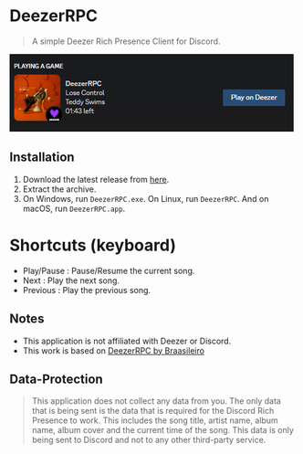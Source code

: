 ﻿# DeezerRPC
> A simple Deezer Rich Presence Client for Discord.

![DeezerRPC](.github/assets/README.png)

## Installation
1. Download the latest release from [here](https://github.com/DorvakOff/DeezerRPC/releases/latest).
2. Extract the archive.
3. On Windows, run `DeezerRPC.exe`. On Linux, run `DeezerRPC`. And on macOS, run `DeezerRPC.app`.

# Shortcuts (keyboard)
- Play/Pause : Pause/Resume the current song.
- Next : Play the next song.
- Previous : Play the previous song.

## Notes
- This application is not affiliated with Deezer or Discord.
- This work is based on [DeezerRPC by Braasileiro](https://github.com/Braasileiro/DeezerRPC)

## Data-Protection
> This application does not collect any data from you. The only data that is being sent is the data that is required for the Discord Rich Presence to work. This includes the song title, artist name, album name, album cover and the current time of the song. This data is only being sent to Discord and not to any other third-party service.